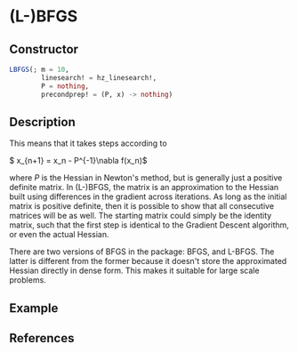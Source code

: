 # (L-)BFGS
## Constructor
```julia
LBFGS(; m = 10,
        linesearch! = hz_linesearch!,
        P = nothing,
        precondprep! = (P, x) -> nothing)
```
## Description
This means that it takes steps according to

$ x_{n+1} = x_n - P^{-1}\nabla f(x_n)$

where $P$ is the Hessian in Newton's method, but is generally just a positive definite
matrix. In (L-)BFGS, the matrix is an approximation to the Hessian built using differences
in the gradient across iterations. As long as the initial matrix is positive definite,
then it is possible to show that all consecutive matrices will be as well. The starting
matrix could simply be the identity matrix, such that the first step is identical
to the Gradient Descent algorithm, or even the actual Hessian.

There are two versions of BFGS in the package: BFGS, and L-BFGS. The latter is different
from the former because it doesn't store the approximated Hessian directly in dense form.
This makes it suitable for large scale problems.
## Example
## References
